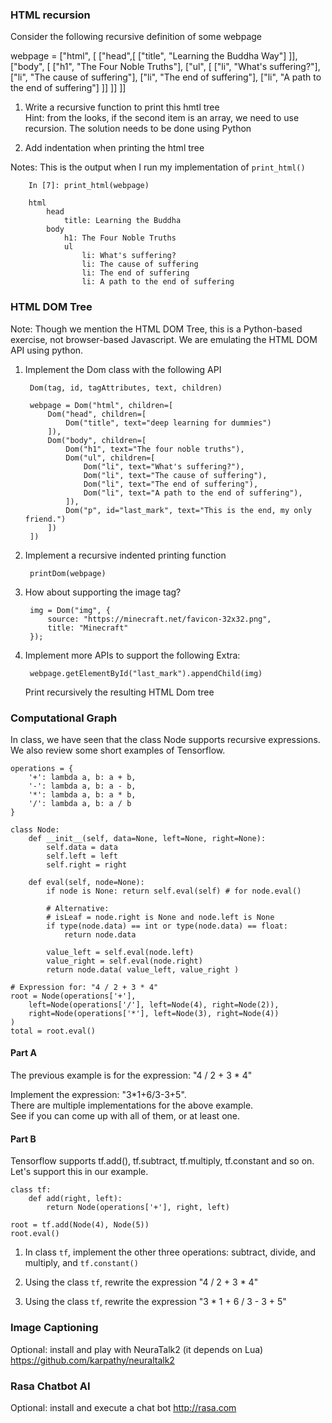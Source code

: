 ### HTML recursion

Consider the following recursive definition of some webpage

webpage = ["html", [
    ["head",[
        ["title", "Learning the Buddha Way"]
    ]],
    ["body", [
        ["h1", "The Four Noble Truths"],
        ["ul", [
            ["li", "What's suffering?"],
            ["li", "The cause of suffering"],
            ["li", "The end of suffering"],
            ["li", "A path to the end of suffering"]
        ]]
    ]]
]]

1. Write a recursive function to print this hmtl tree<br>
Hint: from the looks, if the second item is an array, we need to use recursion.
The solution needs to be done using Python


2. Add indentation when printing the html tree

Notes: This is the output when I run my implementation of `print_html()`

        In [7]: print_html(webpage) 
                                    
        html
            head
                title: Learning the Buddha
            body
                h1: The Four Noble Truths
                ul
                    li: What's suffering?
                    li: The cause of suffering
                    li: The end of suffering
                    li: A path to the end of suffering


### HTML DOM Tree

Note: Though we mention the HTML DOM Tree, this is a Python-based exercise, not browser-based Javascript. We are emulating the HTML DOM API using python.

1. Implement the Dom class with the following API

        Dom(tag, id, tagAttributes, text, children)

        webpage = Dom("html", children=[
            Dom("head", children=[
                Dom("title", text="deep learning for dummies")
            ]),
            Dom("body", children=[
                Dom("h1", text="The four noble truths"),
                Dom("ul", children=[
                    Dom("li", text="What's suffering?"),
                    Dom("li", text="The cause of suffering"),
                    Dom("li", text="The end of suffering"),
                    Dom("li", text="A path to the end of suffering"),
                ]),
                Dom("p", id="last_mark", text="This is the end, my only friend.")
            ])
        ])

2. Implement a recursive indented printing function

        printDom(webpage)

3. How about supporting the image tag?

        img = Dom("img", {
            source: "https://minecraft.net/favicon-32x32.png",
            title: "Minecraft"
        });

4. Implement more APIs to support the following
Extra:

        webpage.getElementById("last_mark").appendChild(img)

    Print recursively the resulting HTML Dom tree


### Computational Graph

In class, we have seen that the class Node supports recursive expressions. We also review some short examples of Tensorflow.

    operations = {
        '+': lambda a, b: a + b,
        '-': lambda a, b: a - b,
        '*': lambda a, b: a * b,
        '/': lambda a, b: a / b
    }

    class Node:
        def __init__(self, data=None, left=None, right=None):
            self.data = data
            self.left = left
            self.right = right

        def eval(self, node=None):
            if node is None: return self.eval(self) # for node.eval()

            # Alternative:
            # isLeaf = node.right is None and node.left is None
            if type(node.data) == int or type(node.data) == float:
                return node.data

            value_left = self.eval(node.left)
            value_right = self.eval(node.right)
            return node.data( value_left, value_right )

    # Expression for: "4 / 2 + 3 * 4"
    root = Node(operations['+'],
        left=Node(operations['/'], left=Node(4), right=Node(2)),
        right=Node(operations['*'], left=Node(3), right=Node(4))
    )
    total = root.eval()

#### Part A

The previous example is for the expression: "4 / 2 + 3 * 4"

Implement the expression: "3*1+6/3-3+5".<br>
There are multiple implementations for the above example.<br>
See if you can come up with all of them, or at least one.


#### Part B

Tensorflow supports tf.add(), tf.subtract, tf.multiply, tf.constant and so on.
Let's support this in our example.

    class tf:
        def add(right, left):
            return Node(operations['+'], right, left)

    root = tf.add(Node(4), Node(5))
    root.eval()

1) In class `tf`, implement the other three operations: subtract, divide, and multiply, and `tf.constant()`

2) Using the class `tf`, rewrite the expression "4 / 2 + 3 * 4"

3) Using the class `tf`, rewrite the expression "3 * 1 + 6 / 3 - 3 + 5"


### Image Captioning

Optional: install and play with NeuraTalk2 (it depends on Lua)
https://github.com/karpathy/neuraltalk2


### Rasa Chatbot AI

Optional: install and execute a chat bot
http://rasa.com



